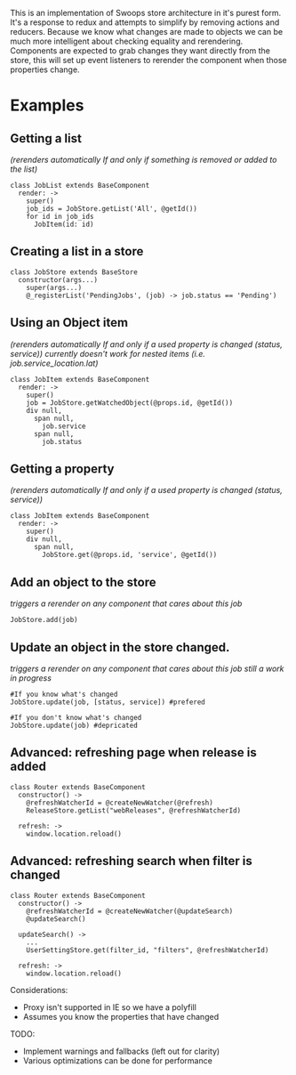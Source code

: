 This is an implementation of Swoops store architecture in it's purest form.
It's a response to redux and attempts to simplify by removing actions and reducers. 
Because we know what changes are made to objects we can be much more intelligent about checking equality and rerendering.
Components are expected to grab changes they want directly from the store, this will set up event listeners to rerender the component when those properties change.

# Examples

## Getting a list 
_(rerenders automatically If and only if something is removed or added to the list)_

```
class JobList extends BaseComponent
  render: ->
    super()
    job_ids = JobStore.getList('All', @getId())
    for id in job_ids
      JobItem(id: id)
```

## Creating a list in a store
```
class JobStore extends BaseStore
  constructor(args...)
    super(args...)
    @_registerList('PendingJobs', (job) -> job.status == 'Pending')

```

## Using an Object item  
_(rerenders automatically If and only if a used property is changed (status, service))_ 
_currently doesn't work for nested items (i.e. job.service_location.lat)_

```
class JobItem extends BaseComponent
  render: ->
    super()
    job = JobStore.getWatchedObject(@props.id, @getId())
    div null,
      span null,
        job.service
      span null,
        job.status
```

## Getting a property  
_(rerenders automatically If and only if a used property is changed (status, service))_ 

```
class JobItem extends BaseComponent
  render: ->
    super()
    div null,
      span null,
        JobStore.get(@props.id, 'service', @getId())
```


## Add an object to the store
_triggers a rerender on any component that cares about this job_
```
JobStore.add(job)
```

## Update an object in the store  changed.  
_triggers a rerender on any component that cares about this job_
_still a work in progress_
```
#If you know what's changed
JobStore.update(job, [status, service]) #prefered

#If you don't know what's changed
JobStore.update(job) #depricated
```

## Advanced: refreshing page when release is added
```
class Router extends BaseComponent
  constructor() ->
    @refreshWatcherId = @createNewWatcher(@refresh)
    ReleaseStore.getList("webReleases", @refreshWatcherId)

  refresh: ->
    window.location.reload()
```

## Advanced: refreshing search when filter is changed
```
class Router extends BaseComponent
  constructor() ->
    @refreshWatcherId = @createNewWatcher(@updateSearch)
    @updateSearch()

  updateSearch() ->
    ...
    UserSettingStore.get(filter_id, "filters", @refreshWatcherId)

  refresh: ->
    window.location.reload()
```



Considerations:
* Proxy isn't supported in IE so we have a polyfill
* Assumes you know the properties that have changed

TODO: 
* Implement warnings and fallbacks (left out for clarity)
* Various optimizations can be done for performance